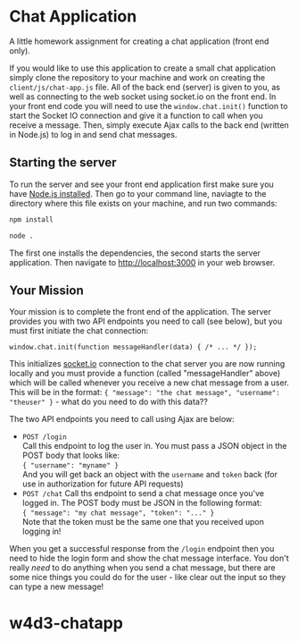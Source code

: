# Chat Application

A little homework assignment for creating a chat application (front end only).

If you would like to use this application to create a small chat application simply clone the repository to your machine and work on creating the `client/js/chat-app.js` file. All of the back end (server) is given to you, as well as connecting to the web socket using socket.io on the front end. In your front end code you will need to use the `window.chat.init()` function to start the Socket IO connection and give it a function to call when you receive a message. Then, simply execute Ajax calls to the back end (written in Node.js) to log in and send chat messages.

## Starting the server

To run the server and see your front end application first make sure you have [Node.js installed](https://nodejs.org/en/). Then go to your command line, naviagte to the directory where this file exists on your machine, and run two commands:

```bash
npm install

node .
```

The first one installs the dependencies, the second starts the server application. Then navigate to <http://localhost:3000> in your web browser.

## Your Mission

Your mission is to complete the front end of the application. The server provides you with two API endpoints you need to call (see below), but you must first initiate the chat connection:

`window.chat.init(function messageHandler(data) { /* ... */ });`

This initializes [socket.io](http://socket.io/) connection to the chat server you are now running locally and you must provide a function (called "messageHandler" above) which will be called whenever you receive a new chat message from a user. This will be in the format: `{ "message": "the chat message", "username": "theuser" }` - what do you need to do with this data??

The two API endpoints you need to call using Ajax are below:

* `POST /login`  
  Call this endpoint to log the user in. You must pass a JSON object in the POST body that looks like:  
  `{ "username": "myname" }`  
  And you will get back an object with the `username` and `token` back (for use in authorization for future API requests)
* `POST /chat`
  Call ths endpoint to send a chat message once you've logged in. The POST body must be JSON in the following format:  
  `{ "message": "my chat message", "token": "..." }`  
  Note that the token must be the same one that you received upon logging in!

When you get a successful response from the `/login` endpoint then you need to hide the login form and show the chat message interface. You don't really _need_ to do anything when you send a chat message, but there are some nice things you could do for the user - like clear out the input so they can type a new message!
# w4d3-chatapp
